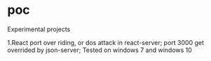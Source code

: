 # poc
Experimental projects

1.React port over riding, or dos attack in react-server;
port 3000 get overrided by json-server;
Tested on windows 7 and windows 10
